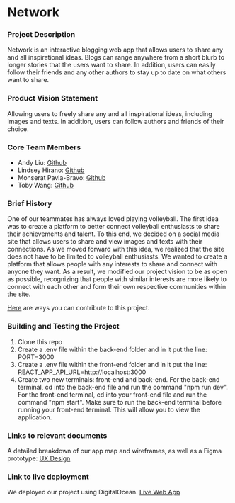 # Network

### Project Description

Network is an interactive blogging web app that allows users to share any and all inspirational ideas. Blogs can range anywhere from a short blurb to longer stories that the users want to share. In addition, users can easily follow their friends and any other authors to stay up to date on what others want to share.

### Product Vision Statement

Allowing users to freely share any and all inspirational ideas, including images and texts. In addition, users can follow authors and friends of their choice.

### Core Team Members

- Andy Liu: [Github](https://github.com/andy-612)
- Lindsey Hirano: [Github](https://github.com/lsh7002)
- Monserat Pavia-Bravo: [Github](https://github.com/mnsrt13)
- Toby Wang: [Github](https://github.com/tobyywang)

### Brief History

One of our teammates has always loved playing volleyball. The first idea was to create a platform to better connect volleyball enthusiasts to share their achievements and talent. To this end, we decided on a social media site that allows users to share and view images and texts with their connections. As we moved forward with this idea, we realized that the site does not have to be limited to volleyball enthusiasts. We wanted to create a platform that allows people with any interests to share and connect with anyone they want. As a result, we modified our project vision to be as open as possible, recognizing that people with similar interests are more likely to connect with each other and form their own respective communities within the site.

[Here](./CONTRIBUTING.md) are ways you can contribute to this project.

### Building and Testing the Project

1. Clone this repo
2. Create a .env file within the back-end folder and in it put the line: PORT=3000
3. Create a .env file within the front-end folder and in it put the line: REACT_APP_API_URL=http://localhost:3000
4. Create two new terminals: front-end and back-end. For the back-end terminal, cd into the back-end file and run the command "npm run dev". For the front-end terminal, cd into your front-end file and run the command "npm start". Make sure to run the back-end terminal before running your front-end terminal. This will allow you to view the application.

### Links to relevant documents

A detailed breakdown of our app map and wireframes, as well as a Figma prototype: [UX Design](./UX-DESIGN.md)

### Link to live deployment

We deployed our project using DigitalOcean. [Live Web App](https://stingray-app-7dy8g.ondigitalocean.app/login)
